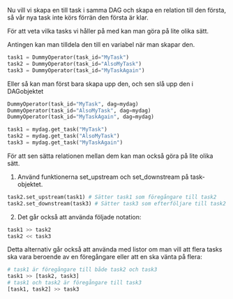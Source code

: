 Nu vill vi skapa en till task i samma DAG och skapa en relation till den första, så vår nya task inte körs förrän den första är klar.

För att veta vilka tasks vi håller på med kan man göra på lite olika sätt.

Antingen kan man tilldela den till en variabel när man skapar den.
```python
task1 = DummyOperator(task_id="MyTask")
task2 = DummyOperator(task_id="AlsoMyTask")
task3 = DummyOperator(task_id="MyTaskAgain")
```

Eller så kan man först bara skapa upp den, och sen slå upp den i DAGobjektet
```python
DummyOperator(task_id="MyTask", dag=mydag)
DummyOperator(task_id="AlsoMyTask", dag=mydag)
DummyOperator(task_id="MyTaskAgain", dag=mydag)

task1 = mydag.get_task("MyTask")
task2 = mydag.get_task("AlsoMyTask")
task3 = mydag.get_task("MyTaskAgain")
```

För att sen sätta relationen mellan dem kan man också göra på lite olika sätt.
1. Använd funktionerna set_upstream och set_downstream på task-objektet.
``` python
task2.set_upstream(task1) # Sätter task1 som föregångare till task2
task2.set_downstream(task3) # Sätter task3 som efterföljare till task2
```
2. Det går också att använda följade notation:
``` python
task1 >> task2
task2 << task3
```
Detta alternativ går också att använda med listor om man vill att flera tasks ska vara beroende av en föregångare eller att en ska vänta på flera:
``` python
# task1 är föregångare till både task2 och task3
task1 >> [task2, task3]
# task1 och task2 är föregångare till task3
[task1, task2] >> task3
```
